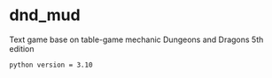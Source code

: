 # dnd_mud
Text game base on table-game mechanic Dungeons and Dragons 5th edition

`python version = 3.10`